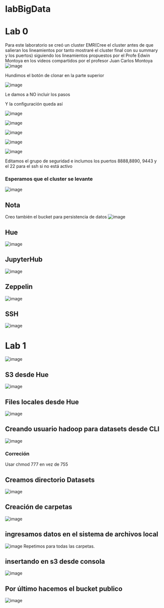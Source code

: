 # labBigData
# Lab 0
Para este laboratorio se creó un cluster EMR(Cree el cluster antes de que salieran los lineamientos por tanto mostraré el cluster final con su summary y los puertos) siguiendo los lineamientos propuestos por el Profe Edwin Montoya en los videos compartidos por el profesor Juan Carlos Montoya
![image](https://user-images.githubusercontent.com/73863024/170804209-33abe987-97ce-4f4a-bf32-d976e5dce150.png)

Hundimos el botón de clonar en la parte superior

![image](https://user-images.githubusercontent.com/73863024/170804336-453dd0fc-4a67-4b15-af62-a7060584e59c.png)

Le damos a NO incluir los pasos

Y la configuración queda así

![image](https://user-images.githubusercontent.com/73863024/170804466-0cf38f0d-bb84-4a52-8f46-270d48c7e246.png)

![image](https://user-images.githubusercontent.com/73863024/170804489-382af743-359d-4e59-880f-547ef676f526.png)

![image](https://user-images.githubusercontent.com/73863024/170804497-ff92a9ef-22ca-4840-9f87-76f7331a1792.png)

![image](https://user-images.githubusercontent.com/73863024/170804509-b7fde9c3-7e1a-4319-9926-72a0d31e08b9.png)

![image](https://user-images.githubusercontent.com/73863024/170804529-de4d7091-587c-40bd-8aaf-1728f2bebf63.png)

Editamos el grupo de seguridad e inclumos los puertos 8888,8890, 9443 y el 22 para el ssh si no está activo

### Esperamos que el cluster se levante
![image](https://user-images.githubusercontent.com/73863024/170804716-49ca1ff9-696f-4c29-9e05-64df1ed15b0a.png)

## Nota
Creo también el bucket para persistencia de datos
![image](https://user-images.githubusercontent.com/73863024/170804808-394dd745-ea94-4313-a4cb-a4ab78a03b55.png)

## Hue
![image](https://user-images.githubusercontent.com/73863024/170805177-bb6d33e2-5a4a-4dbb-863c-1f76edc44541.png)
## JupyterHub
![image](https://user-images.githubusercontent.com/73863024/170805224-f681d241-4700-412b-9f77-5d1430f12e34.png)
## Zeppelin
![image](https://user-images.githubusercontent.com/73863024/170805244-8105b754-3bfc-4c20-8670-9db14e714a63.png)
## SSH
![image](https://user-images.githubusercontent.com/73863024/170805141-27ca3468-6cd5-4f2f-9e1a-652a544d0208.png)

# Lab 1
![image](https://user-images.githubusercontent.com/73863024/170807426-6b7db931-8741-45e9-9235-f54c1d959487.png)
 
## S3 desde Hue
![image](https://user-images.githubusercontent.com/73863024/170807715-cd21eba7-4dc2-4396-808d-edef65e67c8f.png)
## Files locales desde Hue
![image](https://user-images.githubusercontent.com/73863024/170807914-75676119-4d40-4cd2-acce-72d6ff3c3f95.png)

## Creando usuario hadoop para datasets desde CLI
![image](https://user-images.githubusercontent.com/73863024/170808250-32e0105f-fa43-464e-aa25-d40e23755540.png)
### Correción
Usar chmod 777 en vez de 755
## Creamos directorio Datasets
![image](https://user-images.githubusercontent.com/73863024/170808500-d3eb1309-a349-4c59-94f3-e7b3ddcfbec0.png)
## Creación de carpetas
![image](https://user-images.githubusercontent.com/73863024/170808610-873e5521-236f-4d7e-9024-27f2a4fe1b65.png)
## ingresamos datos en el sistema de archivos local
![image](https://user-images.githubusercontent.com/73863024/170832571-a043dd6a-1898-49f7-9f95-d8adb47f7025.png)
Repetimos para todas las carpetas.
## insertando en s3 desde consola 
![image](https://user-images.githubusercontent.com/73863024/170832960-52108cb9-a1bb-4c70-a36e-3cbd2150d306.png)
## Por último hacemos el bucket publico
![image](https://user-images.githubusercontent.com/73863024/170833271-91d59e1a-8f7e-4e1a-98b5-1fab4e935215.png)

